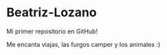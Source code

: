 # Beatriz-Lozano

Mi primer repositorio en GitHub!

Me encanta viajas, las furgos camper y los animales :)
